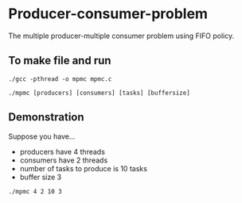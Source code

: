 # Producer-consumer-problem
The multiple producer-multiple consumer problem using FIFO policy.

## To make file and run

`./gcc -pthread -o mpmc mpmc.c`

`./mpmc [producers] [consumers] [tasks] [buffersize]`
  
## Demonstration

Suppose you have...

- producers have 4 threads
- consumers have 2 threads
- number of tasks to produce is 10 tasks
- buffer size 3

`./mpmc 4 2 10 3`
